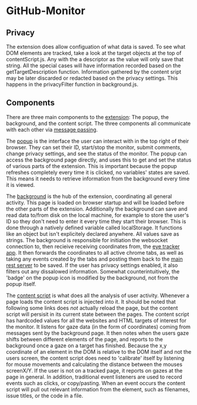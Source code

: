 # GitHub-Monitor

## Privacy

The extension does allow configuation of what data is saved. To see what DOM elements are tracked, take a look at the target objects at the top of contentScript.js. Any with the a descriptor as the value will only save that string. All the special cases will have information recorded based on the getTargetDescription function.
Information gathered by the content sript may be later discarded or redacted based on the privacy settings. This happens in the privacyFilter function in background.js.

## Components

There are three main components to the [extension](https://developer.chrome.com/extensions/overview): The popup, the background, and the content script. The three components all communicate with each other via [message passing](https://developer.chrome.com/extensions/messaging).

The [popup](https://developer.chrome.com/extensions/browserAction) is the interface the user can interact with in the top right of their browser. They can set their ID, start/stop the monitor, submit comments, change privacy settings, and see the status of the monitor. The popup can access the background page directly, and uses this to get and set the status of various parts of the extension. This is important because the popup refreshes completely every time it is clicked, no variables' states are saved. This means it needs to retrieve information from the background every time it is viewed.

The [background](https://developer.chrome.com/extensions/background_pages) is the hub of the extension, coordinating all general activity. This page is loaded on browser startup and will be loaded before the other parts of the extension. Additionally the background can save and read data to/from disk on the local machine, for example to store the user's ID so they don't need to enter it every time they start their browser. This is done through a natively defined variable called localStorage. It functions like an object but isn't explicitely declared anywhere. All values save as strings.
The background is responsible for initiation the websocket connection to, then recieive receiving coordinates from, the [eye tracker app](https://github.com/LucasZamprogno/EyeXApp). It then forwards the coordinates to all active chrome tabs, as well as taking any events created by the tabs and posting them back to the [main rest server](https://github.com/LucasZamprogno/Core-Server) to be saved. If the user has privacy settings enabled, it also filters out any dissalowed information. Somewhat counterintuitively, the 'badge' on the popup icon is modified by the background, not from the popup itself.

The [content script](https://developer.chrome.com/extensions/content_scripts) is what does all the analysis of user activity. Whenever a page loads the content script is injected into it. It should be noted that following some links does _not_ actually reload the page, but the content script will persisit in its current state between the pages. The content script has hardcoded values for all the websites and HTML targets of interest for the monitor. It listens for gaze data (in the form of coordinates) coming from messages sent by the background page. It then notes when the users gaze shifts between different elements of the page, and reports to the background once a gaze on a target has finished. Because the x,y coordinate of an element in the DOM is relative to the DOM itself and not the users screen, the content script does need to 'calibrate' itself by listening for mouse movements and calculating the distance between the mouses screenX/Y. If the user is not on a tracked page, it reports on gazes at the page in general. In addition, traditional event listeners are used to record events such as clicks, or copy/pasting. When an event occurs the content script will pull out relevant information from the element, such as filenames, issue titles, or the code in a file.
